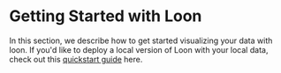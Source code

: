 # Getting Started with Loon

In this section, we describe how to get started visualizing your data with loon. If you'd like to deploy a local version of Loon with your local data, check out this [quickstart guide](quickstart.md) here.
